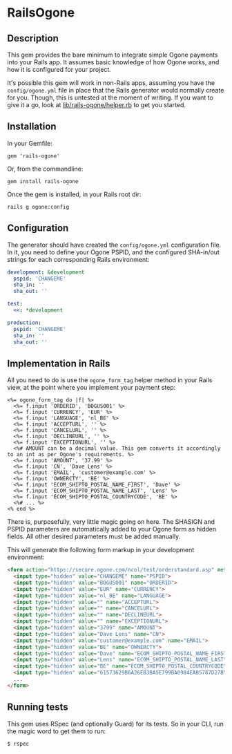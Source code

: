 # RailsOgone
## Description
This gem provides the bare minimum to integrate simple Ogone payments into your Rails app. It assumes basic knowledge of how Ogone works, and how it is configured for your project.

It's possible this gem will work in non-Rails apps, assuming you have the ```config/ogone.yml``` file in place that the Rails generator would normally create for you. Though, this is untested at the moment of writing. If you want to give it a go, look at [lib/rails-ogone/helper.rb](https://github.com/davelens/rails-ogone/blob/master/lib/rails-ogone/helper.rb) to get you started.

## Installation
In your Gemfile:
```
gem 'rails-ogone'
```
Or, from the commandline:
```
gem install rails-ogone
```
Once the gem is installed, in your Rails root dir:
```
rails g ogone:config
```
## Configuration
The generator should have created the ```config/ogone.yml``` configuration file. In it, you need to define your Ogone PSPID, and the configured SHA-in/out strings for each corresponding Rails environment:
```YAML
development: &development
  pspid: 'CHANGEME'
  sha_in: ''
  sha_out: ''

test:
  <<: *development

production:
  pspid: 'CHANGEME'
  sha_in: ''
  sha_out: ''
```

## Implementation in Rails
All you need to do is use the ```ogone_form_tag``` helper method in your Rails view, at the point where you implement your payment step:
```ERB
<%= ogone_form_tag do |f| %>
  <%= f.input 'ORDERID', 'BOGUS001' %>
  <%= f.input 'CURRENCY', 'EUR' %>
  <%= f.input 'LANGUAGE', 'nl_BE' %>
  <%= f.input 'ACCEPTURL', '' %>
  <%= f.input 'CANCELURL', '' %>
  <%= f.input 'DECLINEURL', '' %>
  <%= f.input 'EXCEPTIONURL', '' %>
  <%# AMOUNT can be a decimal value. This gem converts it accordingly to an int as per Ogone's requirements. %>
  <%= f.input 'AMOUNT', '37.99' %> 
  <%= f.input 'CN', 'Dave Lens' %>
  <%= f.input 'EMAIL', 'customer@example.com' %>
  <%= f.input 'OWNERCTY', 'BE' %>
  <%= f.input 'ECOM_SHIPTO_POSTAL_NAME_FIRST', 'Dave' %>
  <%= f.input 'ECOM_SHIPTO_POSTAL_NAME_LAST', 'Lens' %>
  <%= f.input 'ECOM_SHIPTO_POSTAL_COUNTRYCODE', 'BE' %>
  <%# ... %>
<% end %>
```
There is, purposefully, very little magic going on here. The SHASIGN and PSPID parameters are automatically added to your Ogone form as hidden fields. All other desired parameters must be added manually.

This will generate the following form markup in your development environment:
```html
<form action="https://secure.ogone.com/ncol/test/orderstandard.asp" method="post">
  <input type="hidden" value="CHANGEME" name="PSPID">
  <input type="hidden" value="BOGUS001" name="ORDERID">
  <input type="hidden" value="EUR" name="CURRENCY">
  <input type="hidden" value="nl_BE" name="LANGUAGE">
  <input type="hidden" value="" name="ACCEPTURL">
  <input type="hidden" value="" name="CANCELURL">
  <input type="hidden" value="" name="DECLINEURL">
  <input type="hidden" value="" name="EXCEPTIONURL">
  <input type="hidden" value="3799" name="AMOUNT">
  <input type="hidden" value="Dave Lens" name="CN">
  <input type="hidden" value="customer@example.com" name="EMAIL">
  <input type="hidden" value="BE" name="OWNERCTY">
  <input type="hidden" value="Dave" name="ECOM_SHIPTO_POSTAL_NAME_FIRST">
  <input type="hidden" value="Lens" name="ECOM_SHIPTO_POSTAL_NAME_LAST">
  <input type="hidden" value="BE" name="ECOM_SHIPTO_POSTAL_COUNTRYCODE">
  <input type="hidden" value="61573629B6A26EB3BA5E799BA0984EAB5787D27B" name="SHASIGN">
  ...
</form>
```
## Running tests
This gem uses RSpec (and optionally Guard) for its tests. So in your CLI, run the magic word to get them to run:
```bash
$ rspec
```
